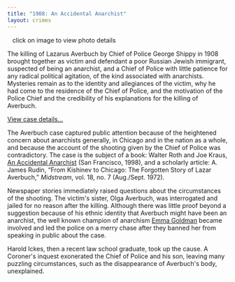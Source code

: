 ```yaml
---
title: "1908: An Accidental Anarchist"
layout: crimes
---
```


![]()
![]()
![]()
click on image to view photo details

The killing of Lazarus Averbuch by Chief of Police George Shippy in 1908 brought together as victim and defendant a poor Russian Jewish immigrant, suspected of being an anarchist, and a Chief of Police with little patience for any radical political agitation, of the kind associated with anarchists. Mysteries remain as to the identity and allegiances of the victim, why he had come to the residence of the Chief of Police, and the motivation of the Police Chief and the credibility of his explanations for the killing of Averbuch.

[View case details...](/database/55/)

The Averbuch case captured public attention because of the heightened concern about anarchists generally, in Chicago and in the nation as a whole, and because the account of the shooting given by the Chief of Police was contradictory. The case is the subject of a book: Walter Roth and Joe Kraus, [An Accidental Anarchist](https://www.amazon.com/exec/obidos/tg/detail/-/0897335023/qid=1086273319/sr=1-2/ref=sr_1_2/104-5698753-1575148?v=glance&s=books) (San Francisco, 1998), and a scholarly article: A. James Rudin, “From Kishinev to Chicago: The Forgotten Story of Lazar Averbuch,” *Midstream*, vol. 18, no. 7 (Aug./Sept. 1972).

Newspaper stories immediately raised questions about the circumstances of the shooting. The victim's sister, Olga Averbuch, was interrogated and jailed for no reason after the killing. Although there was little proof beyond a suggestion because of his ethnic identity that Averbuch might have been an anarchist, the well known champion of anarchism [Emma Goldman](http://www.lib.berkeley.edu/goldman/) became involved and led the police on a merry chase after they banned her from speaking in public about the case.

Harold Ickes, then a recent law school graduate, took up the cause. A Coroner's inquest exonerated the Chief of Police and his son, leaving many puzzling circumstances, such as the disappearance of Averbuch's body, unexplained.
